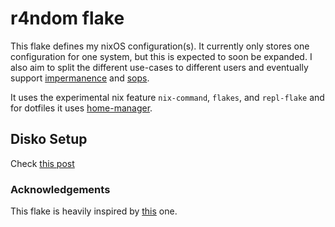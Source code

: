 # r4ndom flake

This flake defines my nixOS configuration(s).
It currently only stores one configuration for one system, but this is expected to soon be expanded.
I also aim to split the different use-cases to different users and eventually support [impermanence](https://github.com/nix-community/impermanence) and [sops](https://github.com/Mic92/sops-nix).

It uses the experimental nix feature `nix-command`, `flakes`, and `repl-flake` and for dotfiles it uses [home-manager](https://github.com/nix-community/home-manager).

## Disko Setup

Check [this post](https://nixos.asia/en/nixos-install-disko)


### Acknowledgements

This flake is heavily inspired by [this](https://git.sr.ht/~misterio/nix-config) one.
